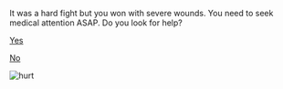 It was a hard fight but you won with severe wounds. You need to seek medical attention ASAP. Do you look for help?

[Yes](help.md)

[No](no-help.md)

![hurt](../../images/hurt.jpg)
